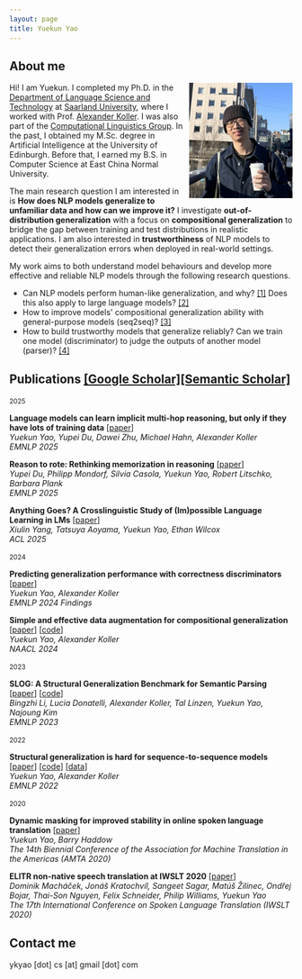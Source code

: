 ```yaml
---
layout: page
title: Yuekun Yao
---
```


## About me

  <img src="https://raw.githubusercontent.com/ykyaol7/ykyaol7.github.io/master/static/images/photo.jpg" 
       alt="photo" 
       style="float: right; margin-left: 20px; zoom: 20%;" />

Hi! I am Yuekun.
I completed my Ph.D. in the [Department of Language Science and Technology](https://www.uni-saarland.de/en/department/lst.html) at [Saarland University](https://www.uni-saarland.de/en/home.html), where I worked with Prof. [Alexander Koller](https://www.coli.uni-saarland.de/~koller/). 
I was also part of the [Computational Linguistics Group](https://www.coli.uni-saarland.de/groups/AK/). In the past, I obtained my M.Sc. degree in Artificial Intelligence at the University of Edinburgh. Before that, I earned my B.S. in Computer Science at East China Normal University.

The main research question I am interested in is **How does NLP models generalize to unfamiliar data and how can we improve it?** I investigate **out-of-distribution generalization** with a focus on **compositional generalization** to bridge the gap between training and test distributions in realistic applications. I am also interested in **trustworthiness** of NLP models to detect their generalization errors when deployed in real-world settings. 

My work aims to both understand model behaviours and develop more effective and reliable NLP models through the following research questions.

- Can NLP models perform human-like generalization, and why? [[1]](https://aclanthology.org/2022.emnlp-main.337/) Does this also apply to large language models? [[2]](https://aclanthology.org/2023.emnlp-main.194/)
- How to improve models' compositional generalization ability with general-purpose models (seq2seq)? [[3]](https://arxiv.org/abs/2401.09815)
- How to build trustworthy models that generalize reliably? Can we train one model (discriminator) to judge the outputs of another model (parser)? [[4]](https://arxiv.org/abs/2311.09422)



## Publications [[Google Scholar]](https://scholar.google.com/citations?user=sWCmrQEAAAAJ)[[Semantic Scholar]](https://www.semanticscholar.org/author/Yuekun-Yao/1733485928)

<small>2025</small>

<div style="margin-bottom: 1em;"> 
  <strong>Language models can learn implicit multi-hop reasoning, but only if they have lots of training data</strong> [<a href="https://www.arxiv.org/abs/2505.17923">paper</a>] <br>  
  <em>Yuekun Yao, Yupei Du, Dawei Zhu, Michael Hahn, Alexander Koller</em><br> 
  <span style="font-style: italic;">EMNLP 2025</span> 
</div> 

<div style="margin-bottom: 1em;"> 
  <strong>Reason to rote: Rethinking memorization in reasoning</strong> [<a href="https://arxiv.org/abs/2507.04782">paper</a>] <br> 
  <em>Yupei Du, Philipp Mondorf, Silvia Casola, Yuekun Yao, Robert Litschko, Barbara Plank</em><br> 
  <span style="font-style: italic;">EMNLP 2025</span> 
</div>

<div style="margin-bottom: 1em;"> <strong>Anything Goes? A Crosslinguistic Study of (Im)possible Language Learning in LMs</strong> [<a href="https://aclanthology.org/2025.acl-long.1264.pdf">paper</a>]<br> <em>Xiulin Yang, Tatsuya Aoyama, Yuekun Yao, Ethan Wilcox</em><br> <span style="font-style: italic;">ACL 2025</span> </div> 

<small>2024</small>

<div style="margin-bottom: 1em;"> <strong>Predicting generalization performance with correctness discriminators</strong> [<a href="https://arxiv.org/abs/2311.09422">paper</a>]<br> <em>Yuekun Yao, Alexander Koller</em><br> <span style="font-style: italic;">EMNLP 2024 Findings</span> </div> <div style="margin-bottom: 1em;"> <strong>Simple and effective data augmentation for compositional generalization</strong> [<a href="https://aclanthology.org/2024.naacl-long.25/">paper</a>] [<a href="https://github.com/coli-saar/data-augmentation-compgen">code</a>]<br> <em>Yuekun Yao, Alexander Koller</em><br> <span style="font-style: italic;">NAACL 2024</span> </div>

<small>2023</small>

<div style="margin-bottom: 1em;"> <strong>SLOG: A Structural Generalization Benchmark for Semantic Parsing</strong> [<a href="https://aclanthology.org/2023.emnlp-main.194/">paper</a>] [<a href="https://github.com/bingzhilee/SLOG">code</a>]<br> <em>Bingzhi Li, Lucia Donatelli, Alexander Koller, Tal Linzen, Yuekun Yao, Najoung Kim</em><br> <span style="font-style: italic;">EMNLP 2023</span> </div>

<small>2022</small>

<div style="margin-bottom: 1em;"> <strong>Structural generalization is hard for sequence-to-sequence models</strong> [<a href="https://aclanthology.org/2022.emnlp-main.337/">paper</a>] [<a href="https://github.com/coli-saar/Seq2seq-on-COGS">code</a>] [<a href="https://github.com/coli-saar/Syntax-COGS">data</a>]<br> <em>Yuekun Yao, Alexander Koller</em><br><span style="font-style: italic;">EMNLP 2022</span> </div>

<small>2020</small>

<div style="margin-bottom: 1em;"> <strong>Dynamic masking for improved stability in online spoken language translation</strong> [<a href="https://aclanthology.org/2020.amta-research.12.pdf">paper</a>]<br> <em>Yuekun Yao, Barry Haddow</em><br> <span style="font-style: italic;">The 14th Biennial Conference of the Association for Machine Translation in the Americas (AMTA 2020)</span> </div> <div style="margin-bottom: 1em;"> <strong>ELITR non-native speech translation at IWSLT 2020</strong> [<a href="https://aclanthology.org/2020.iwslt-1.25.pdf">paper</a>]<br> <em>Dominik Macháček, Jonáš Kratochvíl, Sangeet Sagar, Matúš Žilinec, Ondřej Bojar, Thai-Son Nguyen, Felix Schneider, Philip Williams, Yuekun Yao</em><br> <span style="font-style: italic;">The 17th International Conference on Spoken Language Translation (IWSLT 2020)</span> </div>

## Contact me

ykyao [dot] cs [at] gmail [dot] com

